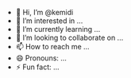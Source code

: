 - 👋 Hi, I’m @kemidi
- 👀 I’m interested in ...
- 🌱 I’m currently learning ...
- 💞️ I’m looking to collaborate on ...
- 📫 How to reach me ...
- 😄 Pronouns: ...
- ⚡ Fun fact: ...

<!---
kemidi/kemidi is a ✨ special ✨ repository because its `README.md` (this file) appears on your GitHub profile.
You can click the Preview link to take a look at your changes.
--->
